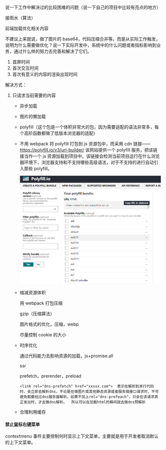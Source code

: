 说一下工作中解决过的比较困难的问题（说一下自己的项目中比较有亮点的地方）

接雨水（算法）

前端加载优化相关内容

不建议上来就说，做了图片的 base64，代码压缩合并等。而是从实际工作触发，说明为什么需要做优化？说一下实际开发中，系统中的什么问题或者指标影响到业务，通过什么样的努力去完善和解决了它们。

1. 首屏时间
2. 首次交互时间
3. 首次有意义的内容的渲染出现时间

解决方式：

1. 只请求当前需要的内容

   - 异步加载

   - 图片的懒加载

   - polyfill（这个包是一个体积非常大的包，因为需要适配的语法非常多，每个高阶函数都做了低版本浏览器的适配）

   - 不用 webpack 将 polyfill 打包到 js 资源包中，而采用 cdn 链接——https://polyfill.io/v3/url-builder/ 该网站提供一个 polyfill 服务，把该链接当作一个 js 资源加载到项目中，该链接会检测当前项目运行在什么浏览器环境下，浏览器支持和不支持哪些高级语法，对于不支持的进行自动引入那些 polyfill。

     ![image-20210620170558107](.\typora-user-images\image-20210620170558107.png)

   - 缩减资源体积

     用 webpack 打包压缩

     gzip（压缩算法）

     图片格式的优化，压缩，webp

     尽量控制 cookie 的大小

   - 时序优化

     通过代码能力去影响资源的加载，js+promise.all

     ssr

     prefetch，prerender，preload

     ```
     <link rel="dns-prefetch" href="xxxxx.com">  表示在解析到本行代码时，会立即去解析dns，不论是在做图片或其他静态资源或者服务端接口请求时，不可避免都要经过dns服务器解析，如果不加上rel="dns-prefeach"，只会在该请求真正发出时，才去做dns解析。  所以可以在加载html的瞬间就去做dns预解析
     ```

   - 合理利用缓存

#### 禁止鼠标右键菜单

contextmenu 事件主要控制何时显示上下文菜单，主要就是用于开发者取消默认的上下文菜单。
